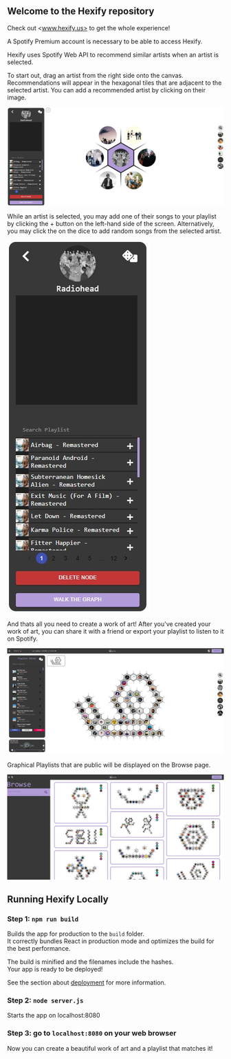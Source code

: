 
## Welcome to the Hexify repository

Check out <www.hexify.us> to get the whole experience!

A Spotify Premium account is necessary to be able to access Hexify. 

Hexify uses Spotify Web API to recommend similar artists when an artist is selected.

To start out, drag an artist from the right side onto the canvas.
Recommendations will appear in the hexagonal tiles that are adjacent to the selected artist. You can add a recommended artist by clicking on their image. 

![recommendedPreview](https://github.com/apadilla52599/Hexify/blob/master/previews/recommendedPreview.JPG)

While an artist is selected, you may add one of their songs to your playlist by clicking the + button on the left-hand side of the screen. Alternatively, you may click the on the dice to add random songs from the selected artist.

![artistEditorPreview](https://github.com/apadilla52599/Hexify/blob/master/previews/artistEditorPreview.JPG)

And thats all you need to create a work of art! After you've created your work of art, you can share it with a friend or export your playlist to listen to it on Spotify. 

![snailPreview](https://github.com/apadilla52599/Hexify/blob/master/previews/snailPreview.JPG)

Graphical Playlists that are public will be displayed on the Browse page.

![browsePreview](https://github.com/apadilla52599/Hexify/blob/master/previews/browsePreview.JPG)

## Running Hexify Locally


### Step 1: `npm run build`

Builds the app for production to the `build` folder.<br />
It correctly bundles React in production mode and optimizes the build for the best performance.

The build is minified and the filenames include the hashes.<br />
Your app is ready to be deployed!

See the section about [deployment](https://facebook.github.io/create-react-app/docs/deployment) for more information.


### Step 2: `node server.js`

Starts the app on localhost:8080

### Step 3: go to `localhost:8080` on your web browser

Now you can create a beautiful work of art and a playlist that matches it!